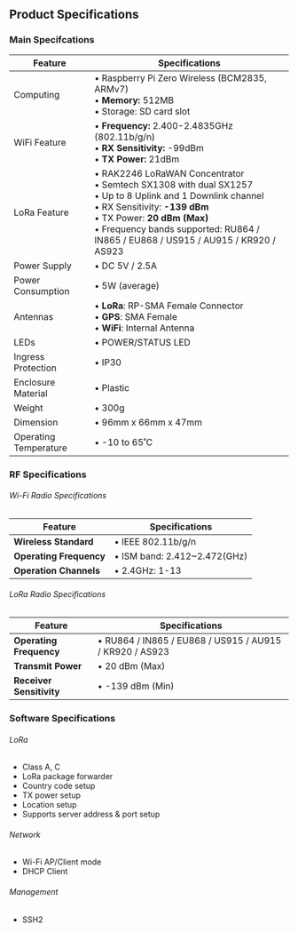 ## Product Specifications

### Main Specifcations

| **Feature**           | **Specifications**                                                                                                                                                                                                                                      |
| --------------------- | ------------------------------------------------------------------------------------------------------------------------------------------------------------------------------------------------------------------------------------------------------- |
| Computing             | • Raspberry Pi Zero Wireless (BCM2835, ARMv7) <br>• **Memory:** 512MB <br>• Storage: SD card slot                                                                                                                                                               |
| WiFi Feature          | • **Frequency:** 2.400-2.4835GHz (802.11b/g/n) <br>• **RX Sensitivity:** -99dBm <br>• **TX Power:** 21dBm                                                                                                                                                       |
| LoRa Feature          | • RAK2246 LoRaWAN Concentrator <br>• Semtech SX1308 with dual SX1257 <br>• Up to 8 Uplink and 1 Downlink channel <br>• RX Sensitivity: **-139 dBm** <br>• TX Power: **20 dBm (Max)** <br>• Frequency bands supported: RU864 / IN865 / EU868 / US915 / AU915 / KR920 / AS923 |
| Power Supply          | • DC 5V / 2.5A                                                                                                                                                                                                                                          |
| Power Consumption     | • 5W (average)                                                                                                                                                                                                                                          |
| Antennas              | • **LoRa**: RP-SMA Female Connector <br>• **GPS**: SMA Female<br> • **WiFi**: Internal Antenna                                                                                                                                                                  |
| LEDs                  | • POWER/STATUS LED                                                                                                                                                                                                                                      |
| Ingress Protection    | • IP30                                                                                                                                                                                                                                                  |
| Enclosure Material    | • Plastic                                                                                                                                                                                                                                               |
| Weight                | • 300g                                                                                                                                                                                                                                                  |
| Dimension             | • 96mm x 66mm x 47mm                                                                                                                                                                                                                                    |
| Operating Temperature | • -10 to 65˚C                                                                                                                                                                                                                                           |

### RF Specifications

###### Wi-Fi Radio Specifications

| **Feature**             | **Specifications**           |
| ----------------------- | ---------------------------- |
| **Wireless Standard**   | • IEEE 802.11b/g/n           |
| **Operating Frequency** | • ISM band: 2.412~2.472(GHz) |
| **Operation Channels**  | • 2.4GHz: 1-13               |

###### LoRa Radio Specifications

| **Feature**              | **Specifications**                                      |
| ------------------------ | ------------------------------------------------------- |
| **Operating Frequency**  | • RU864 / IN865 / EU868 / US915 / AU915 / KR920 / AS923 |
| **Transmit Power**       | • 20 dBm (Max)                                          |
| **Receiver Sensitivity** | • -139 dBm (Min)                                        |

### Software Specifications

###### LoRa

- Class A, C
- LoRa package forwarder
- Country code setup
- TX power setup
- Location setup
- Supports server address & port setup

###### Network

- Wi-Fi AP/Client mode
- DHCP Client

###### Management

- SSH2
